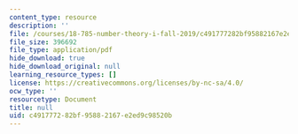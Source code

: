 ```yaml
---
content_type: resource
description: ''
file: /courses/18-785-number-theory-i-fall-2019/c491777282bf95882167e2ed9c98520b_MIT18_785F19_lec26.pdf
file_size: 396692
file_type: application/pdf
hide_download: true
hide_download_original: null
learning_resource_types: []
license: https://creativecommons.org/licenses/by-nc-sa/4.0/
ocw_type: ''
resourcetype: Document
title: null
uid: c4917772-82bf-9588-2167-e2ed9c98520b
---
```

